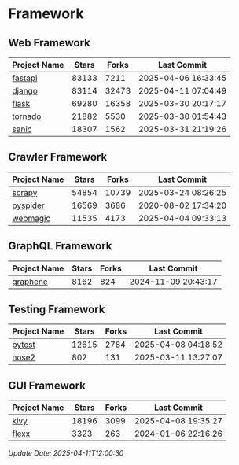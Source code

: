 # Framework

## Web Framework
| Project Name | Stars | Forks | Last Commit |
| ------------ | ----- | ----- | ----------- |
| [fastapi](https://github.com/fastapi/fastapi) | 83133 | 7211 | 2025-04-06 16:33:45 |
| [django](https://github.com/django/django) | 83114 | 32473 | 2025-04-11 07:04:49 |
| [flask](https://github.com/pallets/flask) | 69280 | 16358 | 2025-03-30 20:17:17 |
| [tornado](https://github.com/tornadoweb/tornado) | 21882 | 5530 | 2025-03-30 01:54:43 |
| [sanic](https://github.com/sanic-org/sanic) | 18307 | 1562 | 2025-03-31 21:19:26 |

## Crawler Framework
| Project Name | Stars | Forks | Last Commit |
| ------------ | ----- | ----- | ----------- |
| [scrapy](https://github.com/scrapy/scrapy) | 54854 | 10739 | 2025-03-24 08:26:25 |
| [pyspider](https://github.com/binux/pyspider) | 16569 | 3686 | 2020-08-02 17:34:20 |
| [webmagic](https://github.com/code4craft/webmagic) | 11535 | 4173 | 2025-04-04 09:33:13 |

## GraphQL Framework
| Project Name | Stars | Forks | Last Commit |
| ------------ | ----- | ----- | ----------- |
| [graphene](https://github.com/graphql-python/graphene) | 8162 | 824 | 2024-11-09 20:43:17 |

## Testing Framework
| Project Name | Stars | Forks | Last Commit |
| ------------ | ----- | ----- | ----------- |
| [pytest](https://github.com/pytest-dev/pytest) | 12615 | 2784 | 2025-04-08 04:18:52 |
| [nose2](https://github.com/nose-devs/nose2) | 802 | 131 | 2025-03-11 13:27:07 |

## GUI Framework
| Project Name | Stars | Forks | Last Commit |
| ------------ | ----- | ----- | ----------- |
| [kivy](https://github.com/kivy/kivy) | 18196 | 3099 | 2025-04-08 19:35:27 |
| [flexx](https://github.com/flexxui/flexx) | 3323 | 263 | 2024-01-06 22:16:26 |

*Update Date: 2025-04-11T12:00:30*
